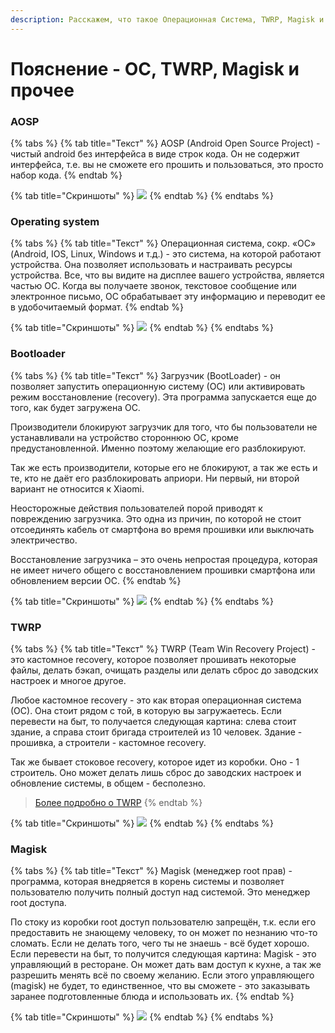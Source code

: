 ```yaml
---
description: Расскажем, что такое Операционная Система, TWRP, Magisk и прочее.
---
```


# Пояснение - OC, TWRP, Magisk и прочее

### AOSP

{% tabs %}
{% tab title="Текст" %}
&#x20;   AOSP (Android Open Source Project) - чистый android без интерфейса в виде строк кода. Он не содержит интерфейса, т.е. вы не сможете его прошить и пользоваться, это просто набор кода.
{% endtab %}

{% tab title="Скриншоты" %}
![](https://telegra.ph/file/5961f1317195d651f6dda.jpg)
{% endtab %}
{% endtabs %}



### Operating system

{% tabs %}
{% tab title="Текст" %}
&#x20;   Операционная система, сокр. «ОС» (Android, IOS, Linux, Windows и т.д.) - это система, на которой работают устройства. Она позволяет использовать и настраивать ресурсы устройства. Все, что вы видите на дисплее вашего устройства, является частью ОС. Когда вы получаете звонок, текстовое сообщение или электронное письмо, ОС обрабатывает эту информацию и переводит ее в удобочитаемый формат.
{% endtab %}

{% tab title="Скриншоты" %}
![](https://telegra.ph/file/7db57d3366e7985abc9c0.jpg)
{% endtab %}
{% endtabs %}



### Bootloader

{% tabs %}
{% tab title="Текст" %}
&#x20;   Загрузчик (BootLoader) - он позволяет запустить операционную систему (ОС) или активировать режим восстановление (recovery). Эта программа запускается еще до того, как будет загружена ОС.

&#x20;   Производители блокируют загрузчик для того, что бы пользователи не устанавливали на устройство стороннюю ОС, кроме предустановленной. Именно поэтому желающие его разблокируют.

&#x20;   Так же есть производители, которые его не блокируют, а так же есть и те, кто не даёт его разблокировать априори. Ни первый, ни второй вариант не относится к Xiaomi.

&#x20;   Неосторожные действия пользователей порой приводят к повреждению загрузчика. Это одна из причин, по которой не стоит отсоединять кабель от смартфона во время прошивки или выключать электричество.

&#x20;   Восстановление загрузчика – это очень непростая процедура, которая не имеет ничего общего с восстановлением прошивки смартфона или обновлением версии ОС.
{% endtab %}

{% tab title="Скриншоты" %}
![](https://telegra.ph/file/080c0fd4b7ba36b90a046.jpg)
{% endtab %}
{% endtabs %}



### TWRP

{% tabs %}
{% tab title="Текст" %}
&#x20;   TWRP (Team Win Recovery Project) - это кастомное recovery, которое позволяет прошивать некоторые файлы, делать бэкап, очищать разделы или делать сброс до заводских настроек и многое другое.

&#x20;   Любое кастомное recovery - это как вторая операционная система (ОС). Она стоит рядом с той, в которую вы загружаетесь. Если перевести на быт, то получается следующая картина: слева стоит здание, а справа стоит бригада строителей из 10 человек. Здание - прошивка, а строители - кастомное recovery.

&#x20;   Так же бывает стоковое recovery, которое идет из коробки. Оно - 1 строитель. Оно может делать лишь сброс до заводских настроек и обновление системы, в общем - бесполезно.

> [Более подробно о TWRP](https://4pda.to/forum/index.php?showtopic=523117)
{% endtab %}

{% tab title="Скриншоты" %}
![](https://telegra.ph/file/136774dc50dc4a7971656.jpg)
{% endtab %}
{% endtabs %}



### Magisk

{% tabs %}
{% tab title="Текст" %}
&#x20;   Magisk (менеджер root прав) - программа, которая внедряется в корень системы и позволяет пользователю получить полный доступ над системой. Это менеджер root доступа.

&#x20;   По стоку из коробки root доступ пользователю запрещён, т.к. если его предоставить не знающему человеку, то он может по незнанию что-то сломать. Если не делать того, чего ты не знаешь - всё будет хорошо. Если перевести на быт, то получится следующая картина: Magisk - это управляющий в ресторане. Он может дать вам доступ к кухне, а так же разрешить менять всё по своему желанию. Если этого управляющего (magisk) не будет, то единственное, что вы сможете - это заказывать заранее подготовленные блюда и использовать их.
{% endtab %}

{% tab title="Скриншоты" %}
![](https://telegra.ph/file/128ebb07e54d0333d066d.jpg)
{% endtab %}
{% endtabs %}
